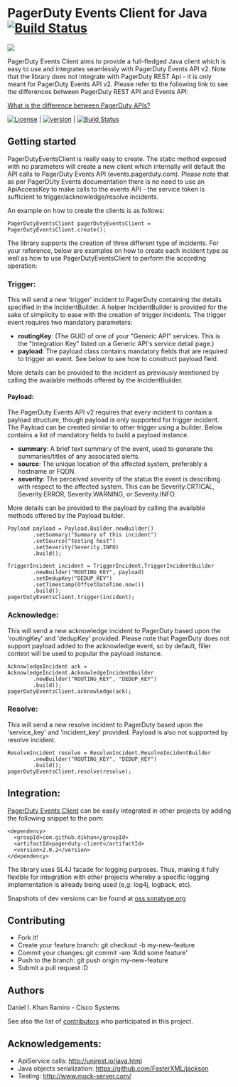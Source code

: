 # PagerDuty Events Client for Java [![Build Status][travis-image]][travis-url]

![][pagerduty-client-logo]

PagerDuty Events Client aims to provide a full-fledged Java client which is easy to use and integrates seamlessly
with PagerDuty Events API v2. Note that the library does not integrate with PagerDuty REST Api - it is only meant
for PagerDuty Events API v2. Please refer to the following link to see the differences between PagerDuty REST API and
Events API:

[What is the difference between PagerDuty APIs?](https://support.pagerduty.com/hc/en-us/articles/214794907-What-is-the-difference-between-PagerDuty-APIs-)

[![License][license-image]][license-url]  |
[![version][maven-version]][maven-url]    |
[![Build Status][travis-image]][travis-url]

## Getting started

PagerDutyEventsClient is really easy to create. The static method exposed with no parameters will create a new client
which internally will default the API calls to PagerDuty Events API (events.pagerduty.com). Please note that as per
PagerDUty Events documentation there is no need to use an ApiAccessKey to make calls to the events API - the service
token is sufficient to trigger/acknowledge/resolve incidents.

An example on how to create the clients is as follows:

```
PagerDutyEventsClient pagerDutyEventsClient = PagerDutyEventsClient.create();
```

The library supports the creation of three different type of incidents. For your reference, below are examples
on how to create each incident type as well as how to use PagerDutyEventsClient to perform the according operation:

### Trigger:
This will send a new 'trigger' incident to PagerDuty containing the details specified in the IncidentBuilder.
A helper IncidentBuilder is provided for the sake of simplicity to ease with the creation of trigger incidents. The
trigger event requires two mandatory parameters:
  - **routingKey**: (The GUID of one of your "Generic API" services. This is the "Integration Key" listed on a Generic
    API's service detail page.)    
  - **payload**: The payload class contains mandatory fields that are required to trigger an event. See below
    to see how to construct payload field.

More details can be provided to the incident as previously mentioned by calling the available methods offered by the
IncidentBuilder.
   
#### Payload:
The PagerDuty Events API v2 requires that every incident to contain a payload structure, though payload is only 
supported for trigger incident.  The Payload can be created similar to other trigger using a builder.
Below contains a list of mandatory fields to build a payload instance.  
  - **summary**: A brief text summary of the event, used to generate the summaries/titles of any associated alerts.
  - **source**: The unique location of the affected system, preferably a hostname or FQDN.
  - **severity**: The perceived severity of the status the event is describing with respect to the affected system.
    This can be Severity.CRTICAL, Severity.ERROR, Severity.WARNING, or Severity.INFO.
  
More details can be provided to the payload by calling the available methods offered by the Payload builder.
```
Payload payload = Payload.Builder.newBuilder()
        .setSummary("Summary of this incident")
        .setSource("testing host")
        .setSeverity(Severity.INFO)
        .build();

TriggerIncident incident = TriggerIncident.TriggerIncidentBuilder
        .newBuilder("ROUTING_KEY", payload)
        .setDedupKey("DEDUP_KEY")
        .setTimestamp(OffsetDateTime.now())
        .build();
pagerDutyEventsClient.trigger(incident);
```

### Acknowledge:
This will send a new acknowledge incident to PagerDuty based upon the 'routingKey' and 'dedupKey'
provided. Please note that PagerDuty does not support payload added to the acknowledge event, so by default,
filler context will be used to popular the payload instance.
```
AcknowledgeIncident ack = AcknowledgeIncident.AcknowledgeIncidentBuilder
        .newBuilder("ROUTING_KEY", "DEDUP_KEY")
        .build();
pagerDutyEventsClient.acknowledge(ack);
```

### Resolve:
This will send a new resolve incident to PagerDuty based upon the 'service_key' and 'incident_key'
provided. Payload is also not supported by resolve incident.
```
ResolveIncident resolve = ResolveIncident.ResolveIncidentBuilder
        .newBuilder("ROUTING_KEY", "DEDUP_KEY")
        .build();
pagerDutyEventsClient.resolve(resolve);
```

## Integration:

[PagerDuty Events Client](http://search.maven.org/#search|ga|1|dikhan) can be easily integrated in other projects by
adding the following snippet to the pom:

```
<dependency>
  <groupId>com.github.dikhan</groupId>
  <artifactId>pagerduty-client</artifactId>
  <version>2.0.2</version>
</dependency>
```

The library uses SL4J facade for logging purposes. Thus, making it fully flexible for integration with other
projects whereby a specific logging implementation is already being used (e,g: log4j, logback, etc).

Snapshots of dev versions can be found at [oss.sonatype.org](https://oss.sonatype.org/content/repositories/snapshots/com/github/dikhan/pagerduty-client/)

## Contributing

- Fork it!
- Create your feature branch: git checkout -b my-new-feature
- Commit your changes: git commit -am 'Add some feature'
- Push to the branch: git push origin my-new-feature
- Submit a pull request :D

## Authors

Daniel I. Khan Ramiro - Cisco Systems

See also the list of [contributors](https://github.com/dikhan/pagerduty-client/graphs/contributors) who participated in this project.

## Acknowledgements:

- ApiService calls: http://unirest.io/java.html
- Java objects serialization: https://github.com/FasterXML/jackson
- Testing: http://www.mock-server.com/


[pagerduty-client-logo]: https://d17oy1vhnax1f7.cloudfront.net/items/0Q3Q3m1W0F230F2l1P1P/PagerDuty_icon_512x512.png?v=f4f9fdf0


[license-url]: https://github.com/dikhan/pagerduty-client/blob/master/LICENSE
[license-image]: https://img.shields.io/badge/license-MIT-blue.svg?style=flat

[travis-url]: https://travis-ci.org/dikhan/pagerduty-client
[travis-image]: https://travis-ci.org/dikhan/pagerduty-client.svg?branch=master

[maven-url]: http://search.maven.org/#search%7Cga%7C1%7Ca%3A%22pagerduty-client%22
[maven-version]: https://img.shields.io/maven-central/v/com.github.dikhan/pagerduty-client.svg?style=flat

